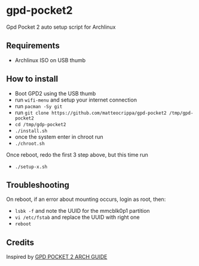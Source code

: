 # gpd-pocket2
Gpd Pocket 2 auto setup script for Archlinux

## Requirements

- Archlinux ISO on USB thumb


## How to install

- Boot GPD2 using the USB thumb
- run `wifi-menu` and setup your internet connection
- run `pacman -Sy git`
- run `git clone https://github.com/matteocrippa/gpd-pocket2 /tmp/gpd-pocket2`
- `cd /tmp/gdp-pocket2`
- `./install.sh`
- once the system enter in chroot run
- `./chroot.sh`

Once reboot, redo the first 3 step above, but this time run
- `./setup-x.sh`

## Troubleshooting

On reboot, if an error about mounting occurs, login as root, then:

- `lsbk -f` and note the UUID for the mmcblk0p1 partition
- `vi /etc/fstab` and replace the UUID with right one
- `reboot`


## Credits
Inspired by [GPD POCKET 2 ARCH GUIDE](https://github.com/joshskidmore/gpd-pocket-2-arch-guide)
